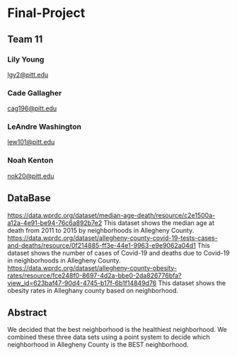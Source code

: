 # Final-Project
## Team 11
### Lily Young
lgy2@pitt.edu
### Cade Gallagher
cag196@pitt.edu
### LeAndre Washington
lew101@pitt.edu
### Noah Kenton
nok20@pitt.edu
## DataBase
https://data.wprdc.org/dataset/median-age-death/resource/c2e1500a-a12a-4e91-be94-76c6a892b7e2
This dataset shows the median age at death from 2011 to 2015 by neighborhoods in Allegheny County. 
https://data.wprdc.org/dataset/allegheny-county-covid-19-tests-cases-and-deaths/resource/0f214885-ff3e-44e1-9963-e9e9062a04d1
This dataset shows the number of cases of Covid-19 and deaths due to Covid-19 in neighborhoods in Allegheny County.
https://data.wprdc.org/dataset/allegheny-county-obesity-rates/resource/fce248f0-8697-4d2a-bbe0-2da826776bfa?view_id=623baf47-90d4-4745-b17f-6b1f14849d76
This dataset shows the obesity rates in Alleghany county based on neighborhood.
## Abstract
We decided that the best neighborhood is the healthiest neighborhood. We combined these three data sets using a point system to decide which neighborhood in Allegheny County is the BEST neighborhood.
